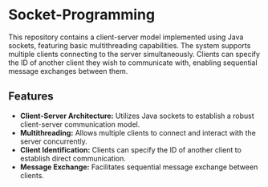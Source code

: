 # Socket-Programming
<p>This repository contains a client-server model implemented using Java sockets, featuring basic multithreading capabilities. The system supports multiple clients connecting to the server simultaneously. Clients can specify the ID of another client they wish to communicate with, enabling sequential message exchanges between them.</p>

<h2>Features</h2>
<ul>
    <li><strong>Client-Server Architecture:</strong> Utilizes Java sockets to establish a robust client-server communication model.</li>
    <li><strong>Multithreading:</strong> Allows multiple clients to connect and interact with the server concurrently.</li>
    <li><strong>Client Identification:</strong> Clients can specify the ID of another client to establish direct communication.</li>
    <li><strong>Message Exchange:</strong> Facilitates sequential message exchange between clients.</li>
</ul>

